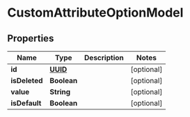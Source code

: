 # CustomAttributeOptionModel

## Properties
Name | Type | Description | Notes
------------ | ------------- | ------------- | -------------
**id** | [**UUID**](UUID.md) |  |  [optional]
**isDeleted** | **Boolean** |  |  [optional]
**value** | **String** |  |  [optional]
**isDefault** | **Boolean** |  |  [optional]
